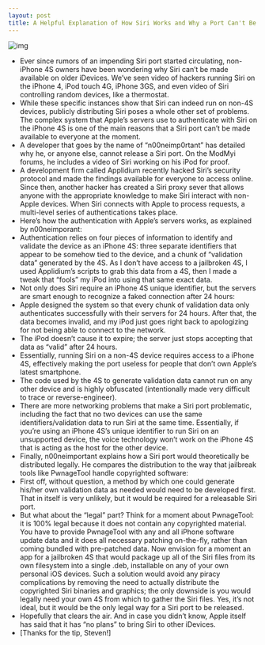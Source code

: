 ```yaml
---
layout: post
title: A Helpful Explanation of How Siri Works and Why a Port Can't Be Released
---
```

![img](http://media.idownloadblog.com/wp-content/uploads/2011/11/Siri.png)
* Ever since rumors of an impending Siri port started circulating, non-iPhone 4S owners have been wondering why Siri can’t be made available on older iDevices. We’ve seen video of hackers running Siri on the iPhone 4, iPod touch 4G, iPhone 3GS, and even video of Siri controlling random devices, like a thermostat.
* While these specific instances show that Siri can indeed run on non-4S devices, publicly distributing Siri poses a whole other set of problems. The complex system that Apple’s servers use to authenticate with Siri on the iPhone 4S is one of the main reasons that a Siri port can’t be made available to everyone at the moment.
* A developer that goes by the name of “n00neimp0rtant” has detailed why he, or anyone else, cannot release a Siri port. On the ModMyi forums, he includes a video of Siri working on his iPod for proof.
* A development firm called Applidium recently hacked Siri’s security protocol and made the findings available for everyone to access online. Since then, another hacker has created a Siri proxy sever that allows anyone with the appropriate knowledge to make Siri interact with non-Apple devices. When Siri connects with Apple to process requests, a multi-level series of authentications takes place.
* Here’s how the authentication with Apple’s servers works, as explained by n00neimporant:
* Authentication relies on four pieces of information to identify and validate the device as an iPhone 4S: three separate identifiers that appear to be somehow tied to the device, and a chunk of “validation data” generated by the 4S. As I don’t have access to a jailbroken 4S, I used Applidium’s scripts to grab this data from a 4S, then I made a tweak that “fools” my iPod into using that same exact data.
* Not only does Siri require an iPhone 4S unique identifier, but the servers are smart enough to recognize a faked connection after 24 hours:
* Apple designed the system so that every chunk of validation data only authenticates successfully with their servers for 24 hours. After that, the data becomes invalid, and my iPod just goes right back to apologizing for not being able to connect to the network.
* The iPod doesn’t cause it to expire; the server just stops accepting that data as “valid” after 24 hours.
* Essentially, running Siri on a non-4S device requires access to a iPhone 4S, effectively making the port useless for people that don’t own Apple’s latest smartphone.
* The code used by the 4S to generate validation data cannot run on any other device and is highly obfuscated (intentionally made very difficult to trace or reverse-engineer).
* There are more networking problems that make a Siri port problematic, including the fact that no two devices can use the same identifiers/validation data to run Siri at the same time. Essentially, if you’re using an iPhone 4S’s unique identifier to run Siri on an unsupported device, the voice technology won’t work on the iPhone 4S that is acting as the host for the other device.
* Finally, n00neimportant explains how a Siri port would theoretically be distributed legally. He compares the distribution to the way that jailbreak tools like PwnageTool handle copyrighted software:
* First off, without question, a method by which one could generate his/her own validation data as needed would need to be developed first. That in itself is very unlikely, but it would be required for a releasable Siri port.
* But what about the “legal” part? Think for a moment about PwnageTool: it is 100% legal because it does not contain any copyrighted material. You have to provide PwnageTool with any and all iPhone software update data and it does all necessary patching on-the-fly, rather than coming bundled with pre-patched data. Now envision for a moment an app for a jailbroken 4S that would package up all of the Siri files from its own filesystem into a single .deb, installable on any of your own personal iOS devices. Such a solution would avoid any piracy complications by removing the need to actually distribute the copyrighted Siri binaries and graphics; the only downside is you would legally need your own 4S from which to gather the Siri files. Yes, it’s not ideal, but it would be the only legal way for a Siri port to be released.
* Hopefully that clears the air. And in case you didn’t know, Apple itself has said that it has “no plans” to bring Siri to other iDevices.
* [Thanks for the tip, Steven!]

